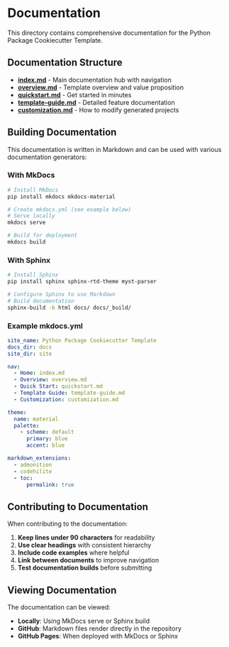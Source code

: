 # Documentation

This directory contains comprehensive documentation for the Python Package Cookiecutter Template.

## Documentation Structure

- **[index.md](index.md)** - Main documentation hub with navigation
- **[overview.md](overview.md)** - Template overview and value proposition
- **[quickstart.md](quickstart.md)** - Get started in minutes
- **[template-guide.md](template-guide.md)** - Detailed feature documentation
- **[customization.md](customization.md)** - How to modify generated projects

## Building Documentation

This documentation is written in Markdown and can be used with various documentation generators:

### With MkDocs
```bash
# Install MkDocs
pip install mkdocs mkdocs-material

# Create mkdocs.yml (see example below)
# Serve locally
mkdocs serve

# Build for deployment
mkdocs build
```

### With Sphinx
```bash
# Install Sphinx
pip install sphinx sphinx-rtd-theme myst-parser

# Configure Sphinx to use Markdown
# Build documentation
sphinx-build -b html docs/ docs/_build/
```

### Example mkdocs.yml
```yaml
site_name: Python Package Cookiecutter Template
docs_dir: docs
site_dir: site

nav:
  - Home: index.md
  - Overview: overview.md
  - Quick Start: quickstart.md
  - Template Guide: template-guide.md
  - Customization: customization.md

theme:
  name: material
  palette:
    - scheme: default
      primary: blue
      accent: blue

markdown_extensions:
  - admonition
  - codehilite
  - toc:
      permalink: true
```

## Contributing to Documentation

When contributing to the documentation:

1. **Keep lines under 90 characters** for readability
2. **Use clear headings** with consistent hierarchy
3. **Include code examples** where helpful
4. **Link between documents** to improve navigation
5. **Test documentation builds** before submitting

## Viewing Documentation

The documentation can be viewed:
- **Locally**: Using MkDocs serve or Sphinx build
- **GitHub**: Markdown files render directly in the repository
- **GitHub Pages**: When deployed with MkDocs or Sphinx